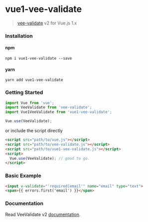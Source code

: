 # vue1-vee-validate
> [vee-validate](https://github.com/logaretm/vee-validate/tree/v2) v2 for Vue.js 1.x

### Installation

#### npm
```
npm i vue1-vee-validate --save
```
#### yarn
```
yarn add vue1-vee-validate
```

### Getting Started
```javascript
import Vue from 'vue';
import VeeValidate from 'vee-validate';
import Vue1VeeValidate from 'vue1-vee-validate';

Vue.use(VeeValidate);
```

or include the script directly

```html
<script src="path/to/vue.js"></script>
<script src="path/to/vee-validate.js"></script>
<script src="path/to/vue1-vee-validate.js"></script>
<script>
  Vue.use(VeeValidate); // good to go.
</script>
```

### Basic Example
```html
<input v-validate="'required|email'" name="email" type="text">
<span>{{ errors.first('email') }}</span>
```

### Documentation
Read VeeValidate v2 [documentation](https://vee-validate.logaretm.com/v2/).